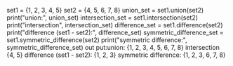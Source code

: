 set1 = {1, 2, 3, 4, 5}
set2 = {4, 5, 6, 7, 8}
union_set = set1.union(set2)
print("union:", union_set)
intersection_set = set1.intersection(set2)
print("intersection", intersection_set)
difference_set = set1.difference(set2)
print("difference (set1 - set2):", difference_set)
symmetric_difference_set = set1.symmetric_difference(set2)
print("symmetric difference:", symmetric_difference_set)
out put:union: {1, 2, 3, 4, 5, 6, 7, 8}
intersection {4, 5}
difference (set1 - set2): {1, 2, 3}
symmetric difference: {1, 2, 3, 6, 7, 8}
​
